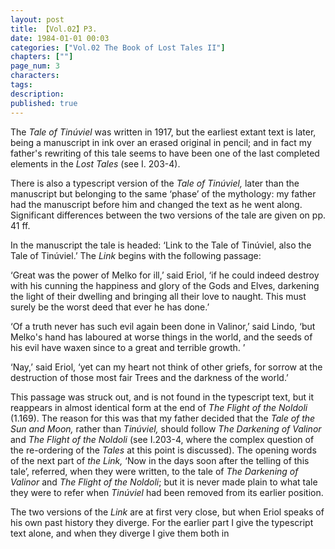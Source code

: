 ```yaml
---
layout: post
title: 【Vol.02】P3.
date: 1984-01-01 00:03
categories: ["Vol.02 The Book of Lost Tales II"]
chapters: [""]
page_num: 3
characters: 
tags: 
description: 
published: true
---
```


The <I>Tale of Tinúviel </I>was written in 1917, but the earliest extant text is later, being a manuscript in ink over an erased original in pencil; and in fact my father's rewriting of this tale seems to have been one of the last completed elements in the <I>Lost Tales </I>(see I. 203-4).

There is also a typescript version of the <I>Tale of Tinúviel, </I>later than the manuscript but belonging to the same ‘phase’ of the mythology: my father had the manuscript before him and changed the text as he went along. Significant differences between the two versions of the tale are given on pp. 41 ff.

In the manuscript the tale is headed: ‘Link to the Tale of Tinúviel, also the Tale of Tinúviel.’ The <I>Link </I>begins with the following passage:

‘Great was the power of Melko for ill,’ said Eriol, ‘if he could indeed destroy with his cunning the happiness and glory of the Gods and Elves, darkening the light of their dwelling and bringing all their love to naught. This must surely be the worst deed that ever he has done.’

‘Of a truth never has such evil again been done in Valinor,’ said Lindo, ‘but Melko's hand has laboured at worse things in the world, and the seeds of his evil have waxen since to a great and terrible growth. ’

‘Nay,’ said Eriol, ‘yet can my heart not think of other griefs, for sorrow at the destruction of those most fair Trees and the darkness of the world.’

This passage was struck out, and is not found in the typescript text, but it reappears in almost identical form at the end of <I>The Flight of the Noldoli </I>(1.169). The reason for this was that my father decided that the <I>Tale of the Sun and Moon, </I>rather than <I>Tinúviel, </I>should follow <I>The Darkening of Valinor </I>and <I>The Flight of the Noldoli </I>(see I.203-4, where the complex question of the re-ordering of the <I>Tales </I>at this point is discussed). The opening words of the next part of <I>the Link, </I>‘Now in the days soon after the telling of this tale’, referred, when they were written, to the tale of <I>The Darkening of Valinor </I>and <I>The Flight of the Noldoli</I>; but it is never made plain to what tale they were to refer when <I>Tinúviel </I>had been removed from its earlier position.

The two versions of the <I>Link </I>are at first very close, but when Eriol speaks of his own past history they diverge. For the earlier part I give the typescript text alone, and when they diverge I give them both in

